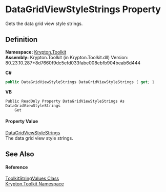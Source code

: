 # DataGridViewStyleStrings Property


Gets the data grid view style strings.



## Definition
**Namespace:** <a href="79d2eac2-21f4-54ff-7552-b20c33c30600.md">Krypton.Toolkit</a>  
**Assembly:** Krypton.Toolkit (in Krypton.Toolkit.dll) Version: 80.23.10.287+8d7660f9dc5efd033fabe008ebfb904beab6d444

**C#**
``` C#
public DataGridViewStyleStrings DataGridViewStyleStrings { get; }
```
**VB**
``` VB
Public ReadOnly Property DataGridViewStyleStrings As DataGridViewStyleStrings
	Get
```



#### Property Value
<a href="96904b0c-bd86-baa5-a14b-faeecec829c4.md">DataGridViewStyleStrings</a>  
The data grid view style strings.

## See Also


#### Reference
<a href="17eaa1c0-4744-e2c6-9ebe-b78766940617.md">ToolkitStringValues Class</a>  
<a href="79d2eac2-21f4-54ff-7552-b20c33c30600.md">Krypton.Toolkit Namespace</a>  
